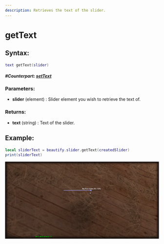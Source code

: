 ```yaml
---
description: Retrieves the text of the slider.
---
```


# getText

## **Syntax:**

```lua
text getText(slider)
```

#### _**\#Counterpart:**_ [_**setText**_](setslidertext.md)

### **Parameters:**

* **slider** \(element\) : Slider element you wish to retrieve the text of.

### **Returns:**

* **text** \(string\) : Text of the slider.

## **Example:**

```lua
local sliderText = beautify.slider.getText(createdSlider)
print(sliderText)
```

![](../../.gitbook/assets/getslidertext.png)

